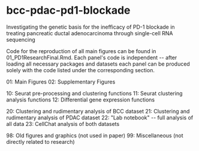 # bcc-pdac-pd1-blockade
Investigating the genetic basis for the inefficacy of PD-1 blockade in treating pancreatic ductal adenocarcinoma through single-cell RNA sequencing 

Code for the reproduction of all main figures can be found in 01_PD1ResearchFinal.Rmd. Each panel's code is independent -- after loading all necessary packages and datasets each panel can be produced solely with the code listed under the corresponding section. 


01: Main Figures 
02: Supplementary Figures

10: Seurat pre-processing and clustering functions
11: Seurat clustering analysis functions
12: Differential gene expression functions

20: Clustering and rudimentary analysis of BCC dataset
21: Clustering and rudimentary analysis of PDAC dataset
22: "Lab notebook" -- full analysis of all data
23: CellChat analysis of both datasets

98: Old figures and graphics (not used in paper)
99: Miscellaneous (not directly related to research)
